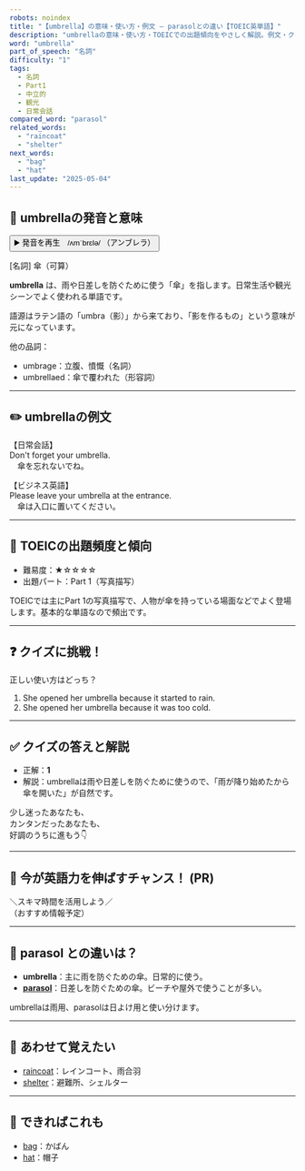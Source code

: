 ```yaml
---
robots: noindex
title: "【umbrella】の意味・使い方・例文 ― parasolとの違い【TOEIC英単語】"
description: "umbrellaの意味・使い方・TOEICでの出題傾向をやさしく解説。例文・クイズ付きでparasolとの違いもわかりやすく学べます。"
word: "umbrella"
part_of_speech: "名詞"
difficulty: "1"
tags:
  - 名詞
  - Part1
  - 中立的
  - 観光
  - 日常会話
compared_word: "parasol"
related_words:
  - "raincoat"
  - "shelter"
next_words:
  - "bag"
  - "hat"
last_update: "2025-05-04"
---
```


## 🔰 umbrellaの発音と意味

<button class="play-audio" onclick="playTTS('umbrella')">
  <span class="play-audio-main">
    ▶️ 発音を再生　/ʌmˈbrɛlə/
  </span>
  <span class="play-audio-sub">
    （アンブレラ）
  </span>
</button>

[名詞] 傘（可算）

**umbrella** は、雨や日差しを防ぐために使う「傘」を指します。日常生活や観光シーンでよく使われる単語です。

語源はラテン語の「umbra（影）」から来ており、「影を作るもの」という意味が元になっています。

他の品詞：  
- umbrage：立腹、憤慨（名詞）
- umbrellaed：傘で覆われた（形容詞）

---

## ✏️ umbrellaの例文

【日常会話】  
Don't forget your umbrella.  
　傘を忘れないでね。

【ビジネス英語】  
Please leave your umbrella at the entrance.  
　傘は入口に置いてください。

---

## 🎯 TOEICの出題頻度と傾向

- 難易度：★☆☆☆☆
- 出題パート：Part 1（写真描写）

TOEICでは主にPart 1の写真描写で、人物が傘を持っている場面などでよく登場します。基本的な単語なので頻出です。

---

## ❓ クイズに挑戦！

正しい使い方はどっち？

1. She opened her umbrella because it started to rain.  
2. She opened her umbrella because it was too cold.

---

## ✅ クイズの答えと解説

- 正解：**1**
- 解説：umbrellaは雨や日差しを防ぐために使うので、「雨が降り始めたから傘を開いた」が自然です。

少し迷ったあなたも、  
カンタンだったあなたも、  
好調のうちに進もう👇️

---

## 🚀 今が英語力を伸ばすチャンス！ (PR)

<div class="info-center">
＼スキマ時間を活用しよう／<br>  
（おすすめ情報予定）
</div>

---

## 🤔  parasol との違いは？

- **umbrella**：主に雨を防ぐための傘。日常的に使う。
- **[parasol](/word/parasol/)**：日差しを防ぐための傘。ビーチや屋外で使うことが多い。

umbrellaは雨用、parasolは日よけ用と使い分けます。

---

## 🧩 あわせて覚えたい

- [raincoat](/word/raincoat/)：レインコート、雨合羽
- [shelter](/word/shelter/)：避難所、シェルター

---

## 📖 できればこれも

- [bag](/word/bag/)：かばん
- [hat](/word/hat/)：帽子

<!-- cvid: aid30_bid06 -->
